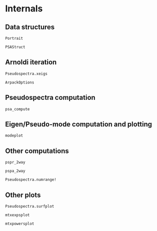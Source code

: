 # Internals

## Data structures

```@docs
Portrait

PSAStruct
```

## Arnoldi iteration

```@docs
Pseudospectra.xeigs

ArpackOptions
```

## Pseudospectra computation

```@docs
psa_compute
```

## Eigen/Pseudo-mode computation and plotting

```@docs
modeplot
```

## Other computations

```@docs
pspr_2way

pspa_2way

Pseudospectra.numrange!
```

## Other plots

```@docs
Pseudospectra.surfplot

mtxexpsplot

mtxpowersplot
```

